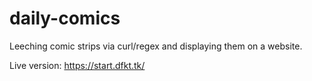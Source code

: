 # daily-comics
Leeching comic strips via curl/regex and displaying them on a website.

Live version: https://start.dfkt.tk/
